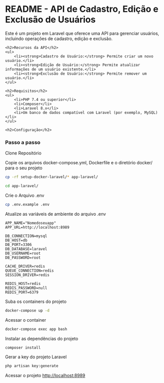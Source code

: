 

<body>
    <h1>README - API de Cadastro, Edição e Exclusão de Usuários</h1>
    <p>Este é um projeto em Laravel que oferece uma API para gerenciar usuários, incluindo operações de cadastro, edição e exclusão.</p>

    <h2>Recursos da API</h2>
    <ul>
        <li><strong>Cadastro de Usuário:</strong> Permite criar um novo usuário.</li>
        <li><strong>Edição de Usuário:</strong> Permite atualizar informações de um usuário existente.</li>
        <li><strong>Exclusão de Usuário:</strong> Permite remover um usuário.</li>
    </ul>

    <h2>Requisitos</h2>
    <ul>
        <li>PHP 7.4 ou superior</li>
        <li>Composer</li>
        <li>Laravel 8.x</li>
        <li>Um banco de dados compatível com Laravel (por exemplo, MySQL)</li>
    </ul>

    <h2>Configuração</h2>

    

### Passo a passo
Clone Repositório


Copie os arquivos docker-compose.yml, Dockerfile e o diretório docker/ para o seu projeto
```sh
cp -rf setup-docker-laravel/* app-laravel/
```
```sh
cd app-laravel/
```


Crie o Arquivo .env
```sh
cp .env.example .env
```


Atualize as variáveis de ambiente do arquivo .env
```dosini
APP_NAME="Nomedoseuapp"
APP_URL=http://localhost:8989

DB_CONNECTION=mysql
DB_HOST=db
DB_PORT=3306
DB_DATABASE=laravel
DB_USERNAME=root
DB_PASSWORD=root

CACHE_DRIVER=redis
QUEUE_CONNECTION=redis
SESSION_DRIVER=redis

REDIS_HOST=redis
REDIS_PASSWORD=null
REDIS_PORT=6379
```


Suba os containers do projeto
```sh
docker-compose up -d
```


Acessar o container
```sh
docker-compose exec app bash
```


Instalar as dependências do projeto
```sh
composer install
```


Gerar a key do projeto Laravel
```sh
php artisan key:generate
```


Acessar o projeto
[http://localhost:8989](http://localhost:8989)

</body>
